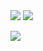 
<img src="https://capsule-render.vercel.app/api?type=wave&color=F1e2e9&height=300&section=header&text=Ya_e_un%20render&fontColor=714a59&fontSize=90" />


<img src="https://github-readme-stats.vercel.app/api?username=yaeun&show_icons=true&theme=date_night">


<a href="https://hits.seeyoufarm.com"><img src="https://hits.seeyoufarm.com/api/count/incr/badge.svg?url=https%3A%2F%2Fgithub.com%2Fyaeun&count_bg=%23D1ACC7&title_bg=%23D1ACC7&icon=github.svg&icon_color=%23E7E7E7&title=&edge_flat=true"/></a>
